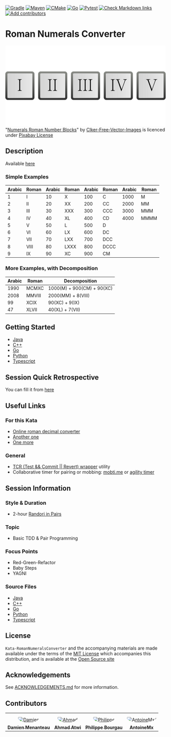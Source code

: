 [![Gradle](https://github.com/murex/Kata-RomanNumeralsConverter/actions/workflows/gradle.yml/badge.svg)](https://github.com/murex/Kata-RomanNumeralsConverter/actions/workflows/gradle.yml)
[![Maven](https://github.com/murex/Kata-RomanNumeralsConverter/actions/workflows/maven.yml/badge.svg)](https://github.com/murex/Kata-RomanNumeralsConverter/actions/workflows/maven.yml)
[![CMake](https://github.com/murex/Kata-RomanNumeralsConverter/actions/workflows/cmake.yml/badge.svg)](https://github.com/murex/Kata-RomanNumeralsConverter/actions/workflows/cmake.yml)
[![Go](https://github.com/murex/Kata-RomanNumeralsConverter/actions/workflows/go.yml/badge.svg)](https://github.com/murex/Kata-RomanNumeralsConverter/actions/workflows/go.yml)
[![Pytest](https://github.com/murex/Kata-RomanNumeralsConverter/actions/workflows/pytest.yml/badge.svg)](https://github.com/murex/Kata-RomanNumeralsConverter/actions/workflows/pytest.yml)
[![Check Markdown links](https://github.com/murex/Kata-RomanNumeralsConverter/actions/workflows/markdown-link-check.yml/badge.svg)](https://github.com/murex/Kata-RomanNumeralsConverter/actions/workflows/markdown-link-check.yml)
[![Add contributors](https://github.com/murex/Kata-RomanNumeralsConverter/actions/workflows/contributors.yml/badge.svg)](https://github.com/murex/Kata-RomanNumeralsConverter/actions/workflows/contributors.yml)

# Roman Numerals Converter

![Kata Image](images/RomanNumerals.png) <br>
"[Numerals Roman Number Blocks](https://pixabay.com/vectors/numerals-roman-number-blocks-35937/)" by [Clker-Free-Vector-Images](https://pixabay.com/it/users/clker-free-vector-images-3736/) is licenced under [Pixabay License](https://pixabay.com/fr/service/license/)

## Description

Available [here](http://codingdojo.org/kata/RomanNumerals/)

### Simple Examples

| Arabic | Roman | Arabic | Roman | Arabic | Roman | Arabic | Roman |
|--------|-------|--------|-------|--------|-------|--------|-------|
| 1      | I     | 10     | X     | 100    | C     | 1000   | M     |
| 2      | II    | 20     | XX    | 200    | CC    | 2000   | MM    |
| 3      | III   | 30     | XXX   | 300    | CCC   | 3000   | MMM   |
| 4      | IV    | 40     | XL    | 400    | CD    | 4000   | MMMM  |
| 5      | V     | 50     | L     | 500    | D     |        |       |
| 6      | VI    | 60     | LX    | 600    | DC    |        |       |
| 7      | VII   | 70     | LXX   | 700    | DCC   |        |       |
| 8      | VIII  | 80     | LXXX  | 800    | DCCC  |        |       |
| 9      | IX    | 90     | XC    | 900    | CM    |        |       |

### More Examples, with Decomposition

| Arabic | Roman  | Decomposition               |
|--------|--------|-----------------------------|
| 1990   | MCMXC  | 1000(M)  + 900(CM) + 90(XC) |
| 2008   | MMVIII | 2000(MM) + 8(VIII)          |
| 99     | XCIX   | 90(XC) + 9(IX)              |
| 47     | XLVII  | 40(XL) + 7(VII)             |

## Getting Started

- [Java](java/GETTING_STARTED.md)
- [C++](cpp/GETTING_STARTED.md)
- [Go](go/GETTING_STARTED.md)
- [Python](python/GETTING_STARTED.md)
- [Typescript](typescript/GETTING_STARTED.md)

## Session Quick Retrospective

You can fill it from [here](QuickRetrospective.md)

## Useful Links

### For this Kata

- [Online roman decimal converter](https://www.calculateme.com/roman-numerals/to-roman)
- [Another one](https://www.calculator.org/calculate-online/mathematics/roman-numerals.html)
- [One more](https://goodcalculators.com/roman-numeral-converter/)

### General

- [TCR (Test && Commit || Revert) wrapper](tcr/TCR.md) utility
- Collaborative timer for pairing or mobbing:
  [mobti.me](https://mobti.me/)
  or [agility timer](https://agility.jahed.dev/)

## Session Information

### Style & Duration

- 2-hour [Randori in Pairs](doc/RandoriInPairs.md)

### Topic

- Basic TDD & Pair Programming

### Focus Points

- Red-Green-Refactor
- Baby Steps
- YAGNI

### Source Files

- [Java](java)
- [C++](cpp)
- [Go](go)
- [Python](python)
- [Typescript](typescript)

## License

`Kata-RomanNumeralsConverter` and the accompanying materials are made available
under the terms of the [MIT License](LICENSE.md) which accompanies this
distribution, and is available at the [Open Source site](https://opensource.org/licenses/MIT)

## Acknowledgements

See [ACKNOWLEDGEMENTS.md](ACKNOWLEDGEMENTS.md) for more information.

## Contributors

<table>
<tr>
    <td align="center" style="word-wrap: break-word; width: 150.0; height: 150.0">
        <a href=https://github.com/mengdaming>
            <img src=https://avatars.githubusercontent.com/u/1313765?v=4 width="100;"  style="border-radius:50%;align-items:center;justify-content:center;overflow:hidden;padding-top:10px" alt=Damien Menanteau/>
            <br />
            <sub style="font-size:14px"><b>Damien Menanteau</b></sub>
        </a>
    </td>
    <td align="center" style="word-wrap: break-word; width: 150.0; height: 150.0">
        <a href=https://github.com/aatwi>
            <img src=https://avatars.githubusercontent.com/u/11088496?v=4 width="100;"  style="border-radius:50%;align-items:center;justify-content:center;overflow:hidden;padding-top:10px" alt=Ahmad Atwi/>
            <br />
            <sub style="font-size:14px"><b>Ahmad Atwi</b></sub>
        </a>
    </td>
    <td align="center" style="word-wrap: break-word; width: 150.0; height: 150.0">
        <a href=https://github.com/philou>
            <img src=https://avatars.githubusercontent.com/u/23983?v=4 width="100;"  style="border-radius:50%;align-items:center;justify-content:center;overflow:hidden;padding-top:10px" alt=Philippe Bourgau/>
            <br />
            <sub style="font-size:14px"><b>Philippe Bourgau</b></sub>
        </a>
    </td>
    <td align="center" style="word-wrap: break-word; width: 150.0; height: 150.0">
        <a href=https://github.com/AntoineMx>
            <img src=https://avatars.githubusercontent.com/u/77109701?v=4 width="100;"  style="border-radius:50%;align-items:center;justify-content:center;overflow:hidden;padding-top:10px" alt=AntoineMx/>
            <br />
            <sub style="font-size:14px"><b>AntoineMx</b></sub>
        </a>
    </td>
</tr>
</table>
